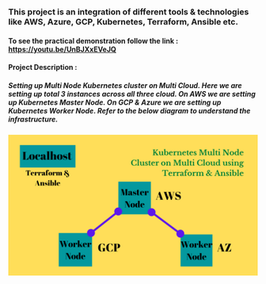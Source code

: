 ### This project is an integration of different tools & technologies like AWS, Azure, GCP, Kubernetes, Terraform, Ansible etc.
#### To see the practical demonstration follow the link : https://youtu.be/UnBJXxEVeJQ
#### Project Description :
##### Setting up Multi Node Kubernetes cluster on Multi Cloud. Here we are setting up total 3 instances across all three cloud. On AWS we are setting up Kubernetes Master Node. On GCP & Azure we are setting up Kubernetes Worker Node. Refer to the below diagram to understand the infrastructure.
![K8s_Multi_Node_Infrastructure](K8s_Multi_Node_Setup.png)
